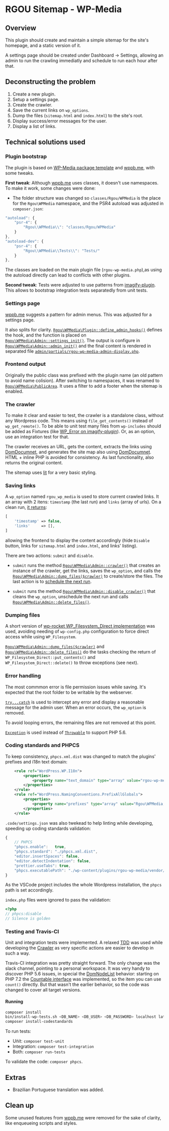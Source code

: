 # RGOU Sitemap - WP-Media

## Overview

This plugin should create and maintain a simple sitemap for the site's homepage, and a static version of it.

A settings page should be created under Dashboard -> Settings, allowing an admin to run the crawling immediatly and schedule to run each hour after that.

## Deconstructing the problem

1. Create a new plugin.
1. Setup a settings page.
1. Create the crawler.
1. Save the current links on `wp_options`.
1. Dump the files (`sitemap.html` and `index.html`) to the site's root.
1. Display success/error messages for the user.
1. Display a list of links.

## Technical solutions used

### Plugin bootstrap

The plugin is based on [WP-Media package template](https://github.com/wp-media/package-template) and [wppb.me](https://wppb.me/), with some tweaks.

**First tweak**: Although [wppb.me](https://wppb.me/) uses classes, it doesn't use namespaces. To make it work, some changes were done:

- The folder structure was changed so `classes/Rgou/WPMedia` is the place for the `Rgou\WPMedia` namespace, and the PSR4 autoload was adjusted in `composer.json`:

```javascript
"autoload": {
    "psr-4": {
        "Rgou\\WPMedia\\": "classes/Rgou/WPMedia"
    }
},
"autoload-dev": {
    "psr-4": {
        "Rgou\\WPMedia\\Tests\\": "Tests/"
    }
},
```

The classes are loaded on the main plugin file (`rgou-wp-media.php`),as using the autoload directly can lead to conflicts with other plugins.

**Second tweak**: Tests were adjusted to use patterns from [imagify-plugin](https://github.com/wp-media/imagify-plugin). This allows to bootstrap integration tests separatedly from unit tests.

### Settings page

[wppb.me](https://wppb.me/) suggests a pattern for admin menus. This was adjusted for a settings page.

It also splits for clarity. [`Rgou\WPMedia\Plugin::define_admin_hooks()`](https://github.com/rafaelgou/rgou-wp-media/blob/master/classes/Rgou/WPMedia/Plugin.php#L115) defines the hook, and the function is placed on [`Rgou\WPMedia\Admin::settings_init()`](https://github.com/rafaelgou/rgou-wp-media/blob/master/classes/Rgou/WPMedia/Admin.php#L111). The output is configure in [`Rgou\WPMedia\Admin::admin_init()`](https://github.com/rafaelgou/rgou-wp-media/blob/master/classes/Rgou/WPMedia/Admin.php#L126) and the final content is rendered in separated file [`admin/partials/rgou-wp-media-admin-display.php`](https://github.com/rafaelgou/rgou-wp-media/tree/master/admin/partials).

### Frontend output

Originally the public class was prefixed with the plugin name (an old pattern to avoid name colision). After switching to namespaces, it was renamed to [`Rgou\WPMedia\PublicArea`](https://github.com/rafaelgou/rgou-wp-media/blob/master/classes/Rgou/WPMedia/PublicArea.php#L22). It uses a filter to add a footer when the sitemap is enabled.

### The crawler

To make it clear and easier to test, the crawler is a standalone class, without any Wordpress code. This means using `file_get_contents()` instead of `wp_get_remote()`. To be able to unit test many files from `wp-includes` should be added as Fixtures (like [WP_Error on imagify-plugin](https://github.com/wp-media/imagify-plugin/blob/d81c3c2078eceb5c139966e0402f286944d98912/Tests/Unit/TestCase.php#L68)). Or, as an option, use an integration test for that.

The crawler receives an URL, gets the content, extracts the links using [DomDocumnet](https://www.php.net/manual/en/class.domdocument.php), and generates the site map also using [DomDocumnet](https://www.php.net/manual/en/class.domdocument.php). HTML + inline PHP is avoided for consistency. As last functionality, also returns the original content.

The sitemap uses [lit](https://ajusa.github.io/lit/) for a very basic styling.

### Saving links

A `wp_option` named `rgou_wp_media` is used to store current crawled links. It an array with 2 itens: `timestamp` (the last run) and `links` (array of urls). On a clean run, [it returns](https://github.com/rafaelgou/rgou-wp-media/blob/master/classes/Rgou/WPMedia/Admin.php#L158):

```php
[
    'timestamp' => false,
    'links'     => [],
]
```

allowing the frontend to display the content accordingly (hide `Disable` button, links for `sitemap.html` and `index.html`, and links' listing).

There are two actions: `submit` and `disable`.

- `submit` runs the method [`Rgou\WPMedia\Admin::crawler()`](https://github.com/rafaelgou/rgou-wp-media/blob/master/classes/Rgou/WPMedia/Admin.php#L126) that creates an instance of the crawler, get the links, saves the `wp_option`, and calls the [`Rgou\WPMedia\Admin::dump_files($crawler)`](https://github.com/rafaelgou/rgou-wp-media/blob/master/classes/Rgou/WPMedia/Admin.php#L271) to create/store the files. The last action is to [schedule the next run](https://github.com/rafaelgou/rgou-wp-media/blob/master/classes/Rgou/WPMedia/Admin.php#L231).

- `submit` runs the method [`Rgou\WPMedia\Admin::disable_crawler()`](https://github.com/rafaelgou/rgou-wp-media/blob/master/classes/Rgou/WPMedia/Admin.php#L205) that cleans the `wp_option`, unschedule the next run and calls [`Rgou\WPMedia\Admin::delete_files()`](https://github.com/rafaelgou/rgou-wp-media/blob/master/classes/Rgou/WPMedia/Admin.php#L291).

### Dumping files

A short version of [wp-rocket WP_Filesystem_Direct implementation](https://github.com/wp-media/wp-rocket/blob/adab7a846f85e1edbdeb7e6a63575789d0f0bf7b/inc/functions/files.php#L1142) was used, avoiding needing of `wp-config.php` configuration to force direct access while using `WP_Filesystem`.

[`Rgou\WPMedia\Admin::dump_files($crawler)`](https://github.com/rafaelgou/rgou-wp-media/blob/master/classes/Rgou/WPMedia/Admin.php#L271) and [`Rgou\WPMedia\Admin::delete_files()`](https://github.com/rafaelgou/rgou-wp-media/blob/master/classes/Rgou/WPMedia/Admin.php#L291) do the tasks checking the return of `WP_Filesystem_Direct::put_contents()` and `WP_Filesystem_Direct::delete()` to throw exceptions (see next).

### Error handling

The most commmon error is file permission issues while saving. It's expected that the root folder to be writable by the webserver.

[`try...catch`](https://github.com/rafaelgou/rgou-wp-media/blob/master/classes/Rgou/WPMedia/Admin.php#L128) is used to intercept any error and display a reasonable message for the admin user. When an error occurs, the `wp_option` is removed.

To avoid looping errors, the remaining files are not removed at this point.

[`Exception`](https://www.php.net/manual/en/class.exception.php) is used instead of [`Throwable`](https://www.php.net/manual/en/class.throwable.php) to support PHP 5.6.

### Coding standards and PHPCS

To keep consistency, `phpcs.xml.dist` was changed to match the plugins' prefixes and i18n text domain:

```xml
    <rule ref="WordPress.WP.I18n">
        <properties>
            <property name="text_domain" type="array" value="rgou-wp-media" />
        </properties>
    </rule>
    <rule ref="WordPress.NamingConventions.PrefixAllGlobals">
        <properties>
            <property name="prefixes" type="array" value="Rgou\WPMedia,Rgou_Wp_Media,rgou_wp_media,RGOU_WP_MEDIA" />
        </properties>
    </rule>
```

`.code/settings.json` was also twekead to help linting while developing, speeding up coding standards validation:

```javascript
{
    // PHPCS
    "phpcs.enable":   true,
    "phpcs.standard": "./phpcs.xml.dist",
    "editor.insertSpaces": false,
    "editor.detectIndentation": false,
    "prettier.useTabs": true,
    "phpcs.executablePath": "./wp-content/plugins/rgou-wp-media/vendor/bin/phpcs"
}
```

As the VSCode project includes the whole Wordpress installation, the `phpcs` path is set accordingly.

`index.php` files were ignored to pass the validation:

```php
<?php
// phpcs:disable
// Silence is golden
```

### Testing and Travis-CI

Unit and integration tests were implemented. A relaxed [TDD](https://en.wikipedia.org/wiki/Test-driven_development) was used while developing the [Crawler](https://github.com/rafaelgou/rgou-wp-media/blob/master/classes/Rgou/WPMedia/Crawler.php#L22) as very specific actions are easier to develop in such a way.

Travis-CI integration was pretty straight forward. The only change was the slack channel, pointing to a personal workspace. It was very handy to discover PHP 5.6 issues, in special the [DomNodeList](https://www.php.net/manual/en/class.domnodelist.php) behavior: starting on PHP 7.2 the [Countable interface](https://www.php.net/manual/en/class.countable.php) was implemented, so the item you can use `count()` directly. But that wasn't the earlier behavior, so the code was changed to cover all target versions.

#### Running

```bash
composer install
bin/install-wp-tests.sh <DB_NAME> <DB_USER> <DB_PASSWORD> localhost latest
composer install-codestandards
```

To run tests:

- Uǹit: `composer test-unit`
- Integration: `composer test-integration`
- Both: `composer run-tests`

To validate the code: `composer phpcs`.

## Extras

- Brazilian Portuguese translation was added.

## Clean up

Some unused features from [wppb.me](https://wppb.me/) were removed for the sake of clarity, like enqueueing scripts and styles.



